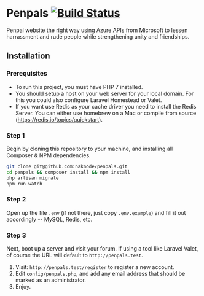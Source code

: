 # Penpals [![Build Status](https://travis-ci.org/naknode/penpals.svg?branch=master)](https://travis-ci.org/naknode/penpals)

Penpal website the right way using Azure APIs from Microsoft to lessen harrassment and rude people while strengthening unity and friendships.

## Installation

### Prerequisites

* To run this project, you must have PHP 7 installed.
* You should setup a host on your web server for your local domain. For this you could also configure Laravel Homestead or Valet.
* If you want use Redis as your cache driver you need to install the Redis Server. You can either use homebrew on a Mac or compile from source (https://redis.io/topics/quickstart).

### Step 1

Begin by cloning this repository to your machine, and installing all Composer & NPM dependencies.

```bash
git clone git@github.com:naknode/penpals.git
cd penpals && composer install && npm install
php artisan migrate
npm run watch
```

### Step 2

Open up the file `.env` (if not there, just copy `.env.example`) and fill it out accordingly -- MySQL, Redis, etc.

### Step 3

Next, boot up a server and visit your forum. If using a tool like Laravel Valet, of course the URL will default to `http://penpals.test`.

1. Visit: `http://penpals.test/register` to register a new  account.
2. Edit `config/penpals.php`, and add any email address that should be marked as an administrator.
3. Enjoy.